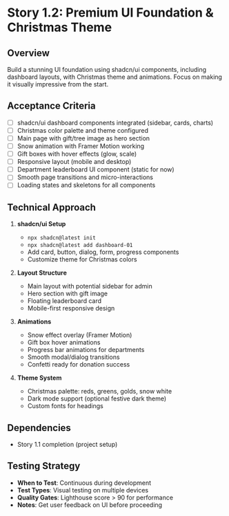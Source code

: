 # Story 1.2: Premium UI Foundation & Christmas Theme

## Overview
Build a stunning UI foundation using shadcn/ui components, including dashboard layouts, with Christmas theme and animations. Focus on making it visually impressive from the start.

## Acceptance Criteria
- [ ] shadcn/ui dashboard components integrated (sidebar, cards, charts)
- [ ] Christmas color palette and theme configured
- [ ] Main page with gift/tree image as hero section
- [ ] Snow animation with Framer Motion working
- [ ] Gift boxes with hover effects (glow, scale)
- [ ] Responsive layout (mobile and desktop)
- [ ] Department leaderboard UI component (static for now)
- [ ] Smooth page transitions and micro-interactions
- [ ] Loading states and skeletons for all components

## Technical Approach
1. **shadcn/ui Setup**
   - `npx shadcn@latest init`
   - `npx shadcn@latest add dashboard-01`
   - Add card, button, dialog, form, progress components
   - Customize theme for Christmas colors

2. **Layout Structure**
   - Main layout with potential sidebar for admin
   - Hero section with gift image
   - Floating leaderboard card
   - Mobile-first responsive design

3. **Animations**
   - Snow effect overlay (Framer Motion)
   - Gift box hover animations
   - Progress bar animations for departments
   - Smooth modal/dialog transitions
   - Confetti ready for donation success

4. **Theme System**
   - Christmas palette: reds, greens, golds, snow white
   - Dark mode support (optional festive dark theme)
   - Custom fonts for headings

## Dependencies
- Story 1.1 completion (project setup)

## Testing Strategy
- **When to Test**: Continuous during development
- **Test Types**: Visual testing on multiple devices
- **Quality Gates**: Lighthouse score > 90 for performance
- **Notes**: Get user feedback on UI before proceeding